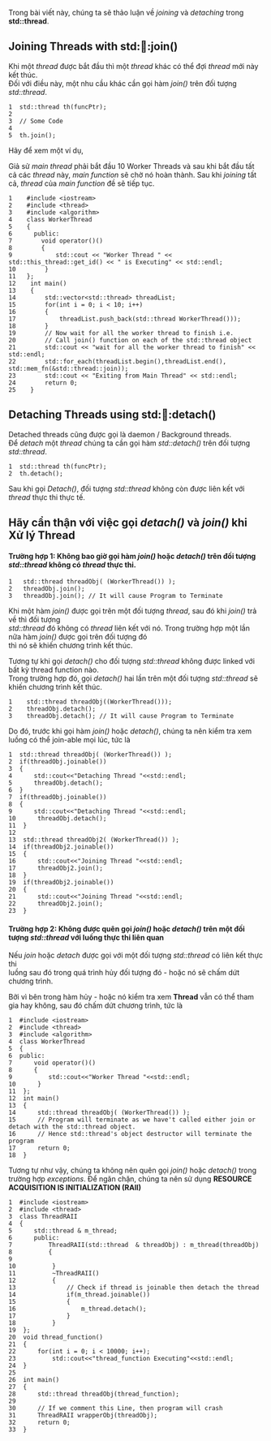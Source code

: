 Trong bài viết này, chúng ta sẽ thảo luận về *joining* và *detaching* trong **std::thread**.


## Joining Threads with std::thread::join()

Khi một *thread* được bắt đầu thì một *thread* khác có thể đợi *thread* mới này kết thúc.<br/>
Đối với điều này, một nhu cầu khác cần gọi hàm *join()* trên đối tượng *std::thread*.

```
1  std::thread th(funcPtr);
2
3  // Some Code
4
5  th.join();
```

Hãy để xem một ví dụ,

Giả sử *main thread* phải bắt đầu 10  Worker Threads và sau khi bắt đầu tất cả các *thread* này, 
*main function* sẽ chờ nó hoàn thành. Sau khi *joining* tất cả, *thread* của *main function* đề sẽ tiếp tục.

```
1    #include <iostream>
2    #include <thread>
3    #include <algorithm>
4    class WorkerThread
5    {
6      public:
7        void operator()()     
8        {
9            std::cout << "Worker Thread " << std::this_thread::get_id() << " is Executing" << std::endl;
10        }
11   };
12    int main()  
13    {
14        std::vector<std::thread> threadList;
15        for(int i = 0; i < 10; i++)
16        {
17            threadList.push_back(std::thread WorkerThread()));
18        }
19        // Now wait for all the worker thread to finish i.e.
20        // Call join() function on each of the std::thread object
21        std::cout << "wait for all the worker thread to finish" << std::endl;
22        std::for_each(threadList.begin(),threadList.end(), std::mem_fn(&std::thread::join));
23        std::cout << "Exiting from Main Thread" << std::endl;
24        return 0;
25    }
```

## Detaching Threads using std::thread::detach()

Detached threads cũng được gọi là daemon / Background threads.<br/>
Để *detach* một *thread* chúng ta cần gọi hàm *std::detach()* trên đối tượng *std::thread*.

```
1  std::thread th(funcPtr);
2  th.detach();
```
Sau khi gọi *Detach()*, đối tượng *std::thread* không còn được liên kết với *thread* thực thi thực tế.


## Hãy cẩn thận với việc gọi *detach()* và *join()* khi Xử lý Thread

#### Trường hợp 1: Không bao giờ gọi hàm *join()* hoặc *detach()* trên đối tượng *std::thread* không có *thread* thực thi.

```
1   std::thread threadObj( (WorkerThread()) );
2   threadObj.join();
3   threadObj.join(); // It will cause Program to Terminate  
```

Khi một hàm *join()* được gọi trên một đối tượng *thread*, sau đó khi *join()* trả về thì đối tượng<br/>
*std::thread* đó không có *thread* liên kết với nó. Trong trường hợp một lần nữa hàm *join()* được gọi trên đối tượng đó<br/>
thì nó sẽ khiến chương trình kết thúc.

Tương tự khi gọi *detach()* cho đối tượng *std::thread* không được linked với bất kỳ thread function nào.<br/>
Trong trường hợp đó, gọi *detach()* hai lần trên một đối tượng *std::thread* sẽ khiến chương trình kết thúc.

```
1    std::thread threadObj((WorkerThread()));
2    threadObj.detach();
3    threadObj.detach(); // It will cause Program to Terminate
```

Do đó, trước khi gọi hàm *join()* hoặc *detach()*, chúng ta nên kiểm tra xem luồng có thể join-able mọi lúc, tức là

```
1  std::thread threadObj( (WorkerThread()) );
2  if(threadObj.joinable())
3  {
4      std::cout<<"Detaching Thread "<<std::endl;
5      threadObj.detach();
6  }
7  if(threadObj.joinable())    
8  {
9      std::cout<<"Detaching Thread "<<std::endl;
10      threadObj.detach();
11  }
12  
13  std::thread threadObj2( (WorkerThread()) );
14  if(threadObj2.joinable())
15  {
16      std::cout<<"Joining Thread "<<std::endl;
17      threadObj2.join();
18  }
19  if(threadObj2.joinable())    
20  {
21      std::cout<<"Joining Thread "<<std::endl;
22      threadObj2.join();
23  }
```


#### Trường hợp 2: Không được quên gọi *join()* hoặc *detach()* trên một đối tượng *std::thread* với luồng thực thi liên quan


Nếu *join* hoặc *detach* được gọi với một đối tượng *std::thread* có liên kết thực thi<br/>
luồng sau đó trong quá trình hủy đối tượng đó - hoặc nó sẽ chấm dứt chương trình.

Bởi vì bên trong hàm hủy - hoặc nó kiểm tra xem **Thread** vẫn có thể tham gia hay không, sau đó chấm dứt chương trình, tức là

```
1  #include <iostream>
2  #include <thread>
3  #include <algorithm>
4  class WorkerThread
5  {
6  public:
7      void operator()()     
8      {
9          std::cout<<"Worker Thread "<<std::endl;
10      }
11  };
12  int main()  
13  {
14      std::thread threadObj( (WorkerThread()) );
15      // Program will terminate as we have't called either join or detach with the std::thread object.
16      // Hence std::thread's object destructor will terminate the program
17      return 0;
18  }
```

Tương tự như vậy, chúng ta không nên quên gọi *join()* hoặc *detach()* trong trường hợp *exceptions*.
Để ngăn chặn, chúng ta nên sử dụng **RESOURCE ACQUISITION IS INITIALIZATION (RAII)**

```
1  #include <iostream>
2  #include <thread>
3  class ThreadRAII
4  {
5      std::thread & m_thread;
6      public:
7          ThreadRAII(std::thread  & threadObj) : m_thread(threadObj)
8          {
9              
10          }
11          ~ThreadRAII()
12          {
13              // Check if thread is joinable then detach the thread
14              if(m_thread.joinable())
15              {
16                  m_thread.detach();
17              }
18          }
19  };
20  void thread_function()
21  {
22      for(int i = 0; i < 10000; i++);
23          std::cout<<"thread_function Executing"<<std::endl;
24  }
25   
26  int main()  
27  {
28      std::thread threadObj(thread_function);
29      
30      // If we comment this Line, then program will crash
31      ThreadRAII wrapperObj(threadObj);
32      return 0;
33  }
```
